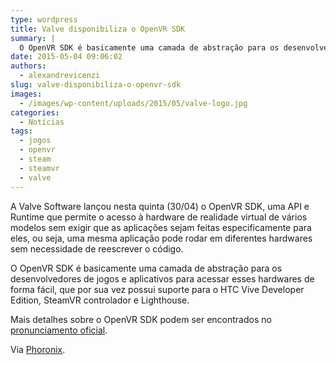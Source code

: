 ```yaml
---
type: wordpress
title: Valve disponibiliza o OpenVR SDK
summary: |
  O OpenVR SDK é basicamente uma camada de abstração para os desenvolvedores de jogos e aplicativos para acessar esses hardwares de forma fácil, que por sua vez possui suporte para o HTC Vive Developer Edition, SteamVR controlador e Lighthouse.
date: 2015-05-04 09:06:02
authors:
  - alexandrevicenzi
slug: valve-disponibiliza-o-openvr-sdk
images:
  - /images/wp-content/uploads/2015/05/valve-logo.jpg
categories:
  - Notícias
tags:
  - jogos
  - openvr
  - steam
  - steamvr
  - valve
---
```


A Valve Software lançou nesta quinta (30/04) o OpenVR SDK, uma API e Runtime que permite o acesso à hardware de realidade virtual de vários modelos sem exigir que as aplicações sejam feitas especificamente para eles, ou seja, uma mesma aplicação pode rodar em diferentes hardwares sem necessidade de reescrever o código.

O OpenVR SDK é basicamente uma camada de abstração para os desenvolvedores de jogos e aplicativos para acessar esses hardwares de forma fácil, que por sua vez possui suporte para o HTC Vive Developer Edition, SteamVR controlador e Lighthouse.

Mais detalhes sobre o OpenVR SDK podem ser encontrados no <a href="http://steamcommunity.com/games/250820/announcements/detail/155715702499750866" target="_blank">pronunciamento oficial</a>.

Via <a href="http://www.phoronix.com/scan.php?page=news_item&px=OpenVR-SDK-Valve-Release" target="_blank">Phoronix</a>.
